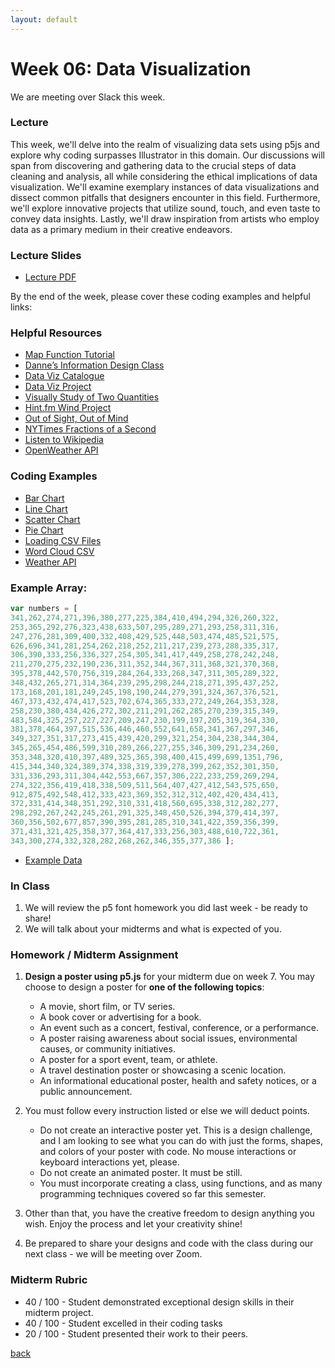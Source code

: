 ```yaml
---
layout: default
---
```


# Week 06: Data Visualization

We are meeting over Slack this week.

### Lecture
This week, we'll delve into the realm of visualizing data sets using p5js and explore why coding surpasses Illustrator in this domain. Our discussions will span from discovering and gathering data to the crucial steps of data cleaning and analysis, all while considering the ethical implications of data visualization. We'll examine exemplary instances of data visualizations and dissect common pitfalls that designers encounter in this field. Furthermore, we'll explore innovative projects that utilize sound, touch, and even taste to convey data insights. Lastly, we'll draw inspiration from artists who employ data as a primary medium in their creative endeavors.

### Lecture Slides
- [Lecture PDF](https://teaching-files.s3.us-east-2.amazonaws.com/creativecoding/lectures/creativecoding_week06.pdf)

By the end of the week, please cover these coding examples and helpful links:

### Helpful Resources
- [Map Function Tutorial](https://www.youtube.com/watch?v=nicMAoW6u1g)
- [Danne’s Information Design Class](http://infodesign.dannewoo.com/)
- [Data Viz Catalogue](https://datavizcatalogue.com/)
- [Data Viz Project](https://datavizproject.com/)
- [Visually Study of Two Quantities](https://en.rockcontent.com/blog/45-ways-to-communicate-two-quantities/)
- [Hint.fm Wind Project](http://hint.fm/wind/)
- [Out of Sight, Out of Mind](http://drones.pitchinteractive.com/)
- [NYTimes Fractions of a Second](https://archive.nytimes.com/www.nytimes.com/interactive/2010/02/26/sports/olympics/20100226-olysymphony.html)
- [Listen to Wikipedia](http://listen.hatnote.com/)
- [OpenWeather API](https://openweathermap.org/)


### Coding Examples
- [Bar Chart](https://editor.p5js.org/dannewoo/sketches/IuR_t73pN)
- [Line Chart](https://editor.p5js.org/dannewoo/sketches/ZgYNAQCoFd)
- [Scatter Chart](https://editor.p5js.org/dannewoo/sketches/SZHw8ONWB)
- [Pie Chart](https://editor.p5js.org/dannewoo/sketches/_Y_EG3bw2)
- [Loading CSV Files](https://editor.p5js.org/dannewoo/sketches/eBE6Ao1xC)
- [Word Cloud CSV](https://editor.p5js.org/dannewoo/sketches/PVorTDsAB)
- [Weather API](https://editor.p5js.org/dannewoo/sketches/kSl-or1Hk)

### Example Array:
```javascript
var numbers = [
341,262,274,271,396,380,277,225,384,410,494,294,326,260,322,
253,365,292,276,323,438,633,507,295,289,271,293,258,311,316,
247,276,281,309,400,332,408,429,525,448,503,474,485,521,575,
626,696,341,281,254,262,218,252,211,217,239,273,288,335,317,
306,390,333,256,336,327,254,305,341,417,449,258,278,242,248,
211,270,275,232,190,236,311,352,344,367,311,368,321,370,368,
395,378,442,570,756,319,284,264,333,268,347,311,305,289,322,
348,432,265,271,314,364,239,295,298,244,218,271,395,437,252,
173,168,201,181,249,245,198,190,244,279,391,324,367,376,521,
467,373,432,474,417,523,702,674,365,333,272,249,264,353,328,
258,230,380,434,426,272,302,211,291,262,285,270,239,315,349,
483,584,325,257,227,227,209,247,230,199,197,205,319,364,330,
381,378,464,397,515,536,446,460,552,641,658,341,367,297,346,
349,327,351,317,273,415,439,420,299,321,254,304,238,344,304,
345,265,454,486,599,310,289,266,227,255,346,309,291,234,260,
353,348,320,410,397,489,325,365,398,400,415,499,699,1351,796,
415,344,340,324,389,374,338,319,339,278,399,262,352,301,350,
331,336,293,311,304,442,553,667,357,306,222,233,259,269,294,
274,322,356,419,418,338,509,511,564,407,427,412,543,575,650,
912,875,492,548,412,333,423,369,352,312,312,402,420,434,413,
372,331,414,348,351,292,310,331,418,560,695,338,312,282,277,
298,292,267,242,245,261,291,325,348,450,526,394,379,414,397,
360,356,502,677,857,390,395,281,285,310,341,422,359,356,399,
371,431,321,425,358,377,364,417,333,256,303,488,610,722,361,
343,300,274,332,328,282,268,262,346,355,377,386 ];
```
- [Example Data](https://teaching-files.s3.us-east-2.amazonaws.com/creativecoding/lectures/data_example_data.zip)

### In Class
1. We will review the p5 font homework you did last week - be ready to share!
2. We will talk about your midterms and what is expected of you.

### Homework / Midterm Assignment

1. **Design a poster using p5.js** for your midterm due on week 7. You may choose to design a poster for **one of the following topics**:
    - A movie, short film, or TV series.
    - A book cover or advertising for a book.
    - An event such as a concert, festival, conference, or a performance.
    - A poster raising awareness about social issues, environmental causes, or community initiatives.
    - A poster for a sport event, team, or athlete.
    - A travel destination poster or showcasing a scenic location.
    - An informational educational poster, health and safety notices, or a public announcement.
   
2. You must follow every instruction listed or else we will deduct points.
    - Do not create an interactive poster yet. This is a design challenge, and I am looking to see what you can do with just the forms, shapes, and colors of your poster with code. No mouse interactions or keyboard interactions yet, please.
    - Do not create an animated poster. It must be still.
    - You must incorporate creating a class, using functions, and as many programming techniques covered so far this semester.
   
3. Other than that, you have the creative freedom to design anything you wish. Enjoy the process and let your creativity shine!
4. Be prepared to share your designs and code with the class during our next class - we will be meeting over Zoom.

### Midterm Rubric

- 40 / 100 - Student demonstrated exceptional design skills in their midterm project.
- 40 / 100 - Student excelled in their coding tasks
- 20 / 100 - Student presented their work to their peers.

[back](./)
